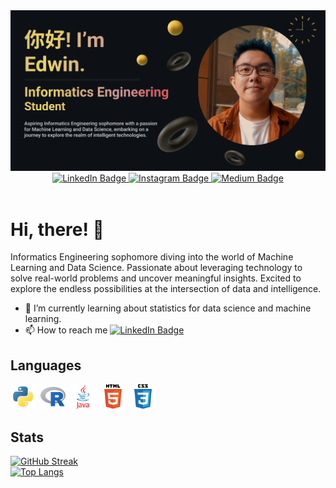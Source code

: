 
<div id="header" align="center">
  <img src="github banner.png"/>
  <div id="badges">
      <a href="https://www.linkedin.com/in/edwin-jaya-31bb0b248/">
        <img src="https://img.shields.io/badge/LinkedIn-blue?style=for-the-badge&logo=linkedin&logoColor=white" alt="LinkedIn Badge"/>
      </a>
      <a href="https://www.instagram.com/edwinjaya.py/">
        <img src="https://img.shields.io/badge/Instagram-E4405F?style=for-the-badge&logo=instagram&logoColor=white" alt="Instagram Badge"/>
      </a>
      <a href="https://medium.com/@edwinjaya">
        <img src="https://img.shields.io/badge/Medium-12100E?style=for-the-badge&logo=medium&logoColor=white" alt="Medium Badge"/>
      </a>
    <br>
    <img src="https://komarev.com/ghpvc/?username=Edwin-jaya&style=flat-square&color=blue" alt=""/>
  </div>
</div>

# Hi, there! 👋
Informatics Engineering sophomore diving into the world of Machine Learning and Data Science. Passionate about leveraging technology to solve real-world problems and uncover meaningful insights. Excited to explore the endless possibilities at the intersection of data and intelligence.
- 🌱 I’m currently learning about statistics for data science and machine learning.
- 📫 How to reach me       <a href="https://www.linkedin.com/in/edwin-jaya-31bb0b248/">
        <img src="https://img.shields.io/badge/LinkedIn-blue?style=for-the-badge&logo=linkedin&logoColor=white" alt="LinkedIn Badge"/>
      </a>

## Languages
<div>
  <img src="https://github.com/devicons/devicon/blob/master/icons/python/python-original.svg" title="Python" alt="Python" width="40" height="40"/>&nbsp;
  <img src="https://github.com/devicons/devicon/blob/master/icons/r/r-original.svg" title="R" alt="R" width="40" height="40"/>&nbsp;
  <img src="https://github.com/devicons/devicon/blob/master/icons/java/java-original-wordmark.svg" title="Java" alt="Java" width="40" height="40"/>&nbsp;
  <img src="https://github.com/devicons/devicon/blob/master/icons/html5/html5-original-wordmark.svg" title="Html" alt="Html" width="40" height="40"/>&nbsp;
  <img src="https://github.com/devicons/devicon/blob/master/icons/css3/css3-original-wordmark.svg" title="Css" alt="Css" width="40" height="40"/>&nbsp;
</div>

## Stats

[![GitHub Streak](http://github-readme-streak-stats.herokuapp.com?user=Edwin-jaya&theme=yellowdark&hide_border=true)](https://git.io/streak-stats)<br>
[![Top Langs](https://github-readme-stats.vercel.app/api/top-langs/?username=Edwin-jaya&layout=compact&theme=vision-friendly-dark&hide_border=True)](https://github.com/anuraghazra/github-readme-stats)
<!--
**Edwin-Jaya/Edwin-Jaya** is a ✨ _special_ ✨ repository because its `README.md` (this file) appears on your GitHub profile.

Here are some ideas to get you started:

- 🔭 I’m currently working on ...
- 🌱 I’m currently learning ...
- 👯 I’m looking to collaborate on ...
- 🤔 I’m looking for help with ...
- 💬 Ask me about ...
- 📫 How to reach me: ...
- 😄 Pronouns: ...
- ⚡ Fun fact: ...
-->
